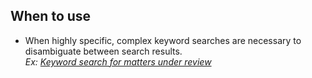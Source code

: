## When to use
- When highly specific, complex keyword searches are necessary to disambiguate between search results. <br> _Ex: [Keyword search for matters under review](https://www.fec.gov/data/legal/search/enforcement/)_
